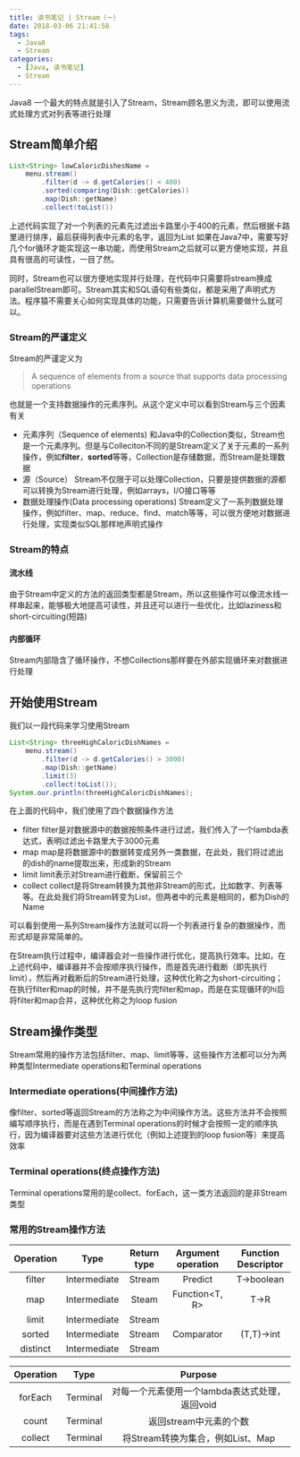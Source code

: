 ```yaml
---
title: 读书笔记 | Stream（一）
date: 2018-03-06 21:41:58
tags: 
  - Java8
  - Stream
categories:
  - [Java, 读书笔记]
  - Stream
---
```



Java8 一个最大的特点就是引入了Stream，Stream顾名思义为流，即可以使用流式处理方式对列表等进行处理
<!--more-->

## Stream简单介绍
```java
List<String> lowCaloricDishesName = 
    menu.stream()
        .filter(d -> d.getCalories() < 400)
        .sorted(comparing(Dish::getCalories))
        .map(Dish::getName)
        .collect(toList())
```
上述代码实现了对一个列表的元素先过滤出卡路里小于400的元素，然后根据卡路里进行排序，最后获得列表中元素的名字，返回为List
如果在Java7中，需要写好几个for循环才能实现这一串功能，而使用Stream之后就可以更方便地实现，并且具有很高的可读性，一目了然。

同时，Stream也可以很方便地实现并行处理，在代码中只需要将stream换成parallelStream即可。Stream其实和SQL语句有些类似，都是采用了声明式方法。程序猿不需要关心如何实现具体的功能，只需要告诉计算机需要做什么就可以。

### Stream的严谨定义
Stream的严谨定义为
> A sequence of elements from a source that supports data processing operations

也就是一个支持数据操作的元素序列。从这个定义中可以看到Stream与三个因素有关
- 元素序列（Sequence of elements)
和Java中的Collection类似，Stream也是一个元素序列。但是与Colleciton不同的是Stream定义了关于元素的一系列操作，例如**filter**，**sorted**等等，Collection是存储数据，而Stream是处理数据
- 源（Source）
Stream不仅限于可以处理Collection，只要是提供数据的源都可以转换为Stream进行处理，例如arrays，I/O接口等等
- 数据处理操作(Data processing operations)
Stream定义了一系列数据处理操作，例如filter、map、reduce、find、match等等，可以很方便地对数据进行处理，实现类似SQL那样地声明式操作

### Stream的特点
#### 流水线
由于Stream中定义的方法的返回类型都是Stream，所以这些操作可以像流水线一样串起来，能够极大地提高可读性，并且还可以进行一些优化，比如laziness和short-circuiting(短路)
#### 内部循环
Stream内部隐含了循环操作，不想Collections那样要在外部实现循环来对数据进行处理

## 开始使用Stream
我们以一段代码来学习使用Stream
```java
List<String> threeHighCaloricDishNames = 
    menu.stream()
        .filter(d -> d.getCalories() > 3000)
        .map(Dish::getName)
        .limit(3)
        .collect(toList());
System.our.println(threeHighCaloricDishNames);
```
在上面的代码中，我们使用了四个数据操作方法
- filter
filter是对数据源中的数据按照条件进行过滤，我们传入了一个lambda表达式，表明过滤出卡路里大于3000元素
- map
map是将数据源中的数据转变成另外一类数据，在此处，我们将过滤出的dish的name提取出来，形成新的Stream
- limit
limit表示对Stream进行截断，保留前三个
- collect
collect是将Stream转换为其他非Stream的形式，比如数字、列表等等。在此处我们将Stream转变为List，但两者中的元素是相同的，都为Dish的Name

可以看到使用一系列Stream操作方法就可以将一个列表进行复杂的数据操作，而形式却是非常简单的。

在Stream执行过程中，编译器会对一些操作进行优化，提高执行效率。比如，在上述代码中，编译器并不会按顺序执行操作，而是首先进行截断（即先执行limit），然后再对截断后的Stream进行处理，这种优化称之为short-circuiting；在执行filter和map的时候，并不是先执行完filter和map，而是在实现循环的hi后将filter和map合并，这种优化称之为loop fusion

## Stream操作类型
Stream常用的操作方法包括filter、map、limit等等，这些操作方法都可以分为两种类型Intermediate operations和Terminal operations
### Intermediate operations(中间操作方法)
像filter、sorted等返回Stream的方法称之为中间操作方法。这些方法并不会按照编写顺序执行，而是在遇到Terminal operations的时候才会按照一定的顺序执行，因为编译器要对这些方法进行优化（例如上述提到的loop fusion等）来提高效率
### Terminal operations(终点操作方法)
Terminal operations常用的是collect、forEach，这一类方法返回的是非Stream类型
### 常用的Stream操作方法
|Operation|Type|Return type|Argument operation|Function Descriptor|
|:--:|:--:|:--:|:--:|:--:|
|filter|Intermediate|Stream<T>|Predict<T>|T->boolean|
|map|Intermediate|Steam<T>|Function<T, R>|T->R|
|limit|Intermediate|Stream<T>|
|sorted|Intermediate|Stream<T>|Comparator<T>|(T,T)->int|
|distinct|Intermediate|Stream<T>|

|Operation|Type|Purpose|
|:--:|:--:|:--:|
|forEach|Terminal|对每一个元素使用一个lambda表达式处理，返回void|
|count|Terminal|返回stream中元素的个数|
|collect|Terminal|将Stream转换为集合，例如List、Map|



